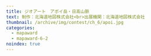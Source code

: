 ```yaml
---
title: ジオアート　アポイ岳・日高山脈
text: 制作：北海道地図株式会社<br>出展機関：北海道地図株式会社
thumbnail: /archive/img/contest/ch_6/apoi.jpg
categories:
  - mapaward
  - mapaward-6-2
noindex: true
---
```

